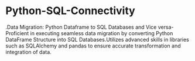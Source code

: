 # Python-SQL-Connectivity
.Data Migration: Python Dataframe to SQL Databases and Vice versa-Proficient  in executing seamless data migration by converting Python DataFrame Structure  into SQL Databases.Utilizes advanced skills in libraries such as SQLAlchemy and  pandas to ensure accurate transformation and integration of data.
